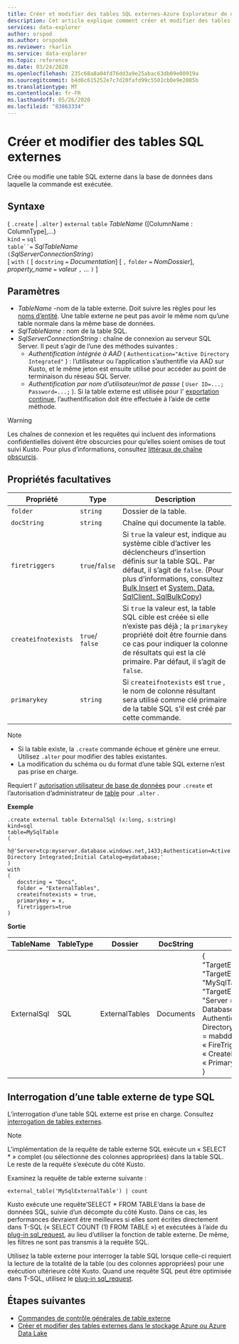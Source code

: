 ```yaml
---
title: Créer et modifier des tables SQL externes-Azure Explorateur de données
description: Cet article explique comment créer et modifier des tables SQL externes.
services: data-explorer
author: orspod
ms.author: orspodek
ms.reviewer: rkarlin
ms.service: data-explorer
ms.topic: reference
ms.date: 03/24/2020
ms.openlocfilehash: 235c68a8a04fd76dd3a9e25abac63db09e00919a
ms.sourcegitcommit: b4d6c615252e7c7d20fafd99c5501cb0e9e2085b
ms.translationtype: MT
ms.contentlocale: fr-FR
ms.lasthandoff: 05/26/2020
ms.locfileid: "83863334"
---
```

# <a name="create-and-alter-external-sql-tables"></a>Créer et modifier des tables SQL externes

Crée ou modifie une table SQL externe dans la base de données dans laquelle la commande est exécutée.  

## <a name="syntax"></a>Syntaxe

( `.create`  |  `.alter` ) `external` `table` *TableName* ([ColumnName : ColumnType],...)  
`kind` `=` `sql`  
`table``=` *SqlTableName*  
`(`*SqlServerConnectionString*`)`  
[ `with` `(` [ `docstring` `=` *Documentation*] [ `,` `folder` `=` *NomDossier*], *property_name* `=` *valeur* `,` ... `)` ]

## <a name="parameters"></a>Paramètres

* *TableName* -nom de la table externe. Doit suivre les règles pour les [noms d’entité](../query/schema-entities/entity-names.md). Une table externe ne peut pas avoir le même nom qu’une table normale dans la même base de données.
* *SqlTableName* : nom de la table SQL.
* *SqlServerConnectionString* : chaîne de connexion au serveur SQL Server. Il peut s’agir de l’une des méthodes suivantes : 
  * *Authentification intégrée à AAD* ( `Authentication="Active Directory Integrated"` ) : l’utilisateur ou l’application s’authentifie via AAD sur Kusto, et le même jeton est ensuite utilisé pour accéder au point de terminaison du réseau SQL Server.
  * *Authentification par nom d’utilisateur/mot de passe* ( `User ID=...; Password=...;` ). Si la table externe est utilisée pour l' [exportation continue](data-export/continuous-data-export.md), l’authentification doit être effectuée à l’aide de cette méthode. 

> [!WARNING]
> Les chaînes de connexion et les requêtes qui incluent des informations confidentielles doivent être obscurcies pour qu’elles soient omises de tout suivi Kusto. Pour plus d’informations, consultez [littéraux de chaîne obscurcis](../query/scalar-data-types/string.md#obfuscated-string-literals).

## <a name="optional-properties"></a>Propriétés facultatives

| Propriété            | Type            | Description                          |
|---------------------|-----------------|---------------------------------------------------------------------------------------------------|
| `folder`            | `string`        | Dossier de la table.                  |
| `docString`         | `string`        | Chaîne qui documente la table.      |
| `firetriggers`      | `true`/`false`  | Si `true` la valeur est, indique au système cible d’activer les déclencheurs d’insertion définis sur la table SQL. Par défaut, il s’agit de `false`. (Pour plus d’informations, consultez [Bulk Insert](https://msdn.microsoft.com/library/ms188365.aspx) et [System. Data. SqlClient. SqlBulkCopy](https://msdn.microsoft.com/library/system.data.sqlclient.sqlbulkcopy(v=vs.110).aspx)) |
| `createifnotexists` | `true`/ `false` | Si `true` la valeur est, la table SQL cible est créée si elle n’existe pas déjà ; la `primarykey` propriété doit être fournie dans ce cas pour indiquer la colonne de résultats qui est la clé primaire. Par défaut, il s’agit de `false`.  |
| `primarykey`        | `string`        | Si `createifnotexists` est `true` , le nom de colonne résultant sera utilisé comme clé primaire de la table SQL s’il est créé par cette commande.                  |

> [!NOTE]
> * Si la table existe, la `.create` commande échoue et génère une erreur. Utilisez `.alter` pour modifier des tables existantes. 
> * La modification du schéma ou du format d’une table SQL externe n’est pas prise en charge. 

Requiert l' [autorisation utilisateur de base de données](../management/access-control/role-based-authorization.md) pour `.create` et l’autorisation d’administrateur de [table](../management/access-control/role-based-authorization.md) pour `.alter` . 
 
**Exemple** 

```kusto
.create external table ExternalSql (x:long, s:string) 
kind=sql
table=MySqlTable
( 
   h@'Server=tcp:myserver.database.windows.net,1433;Authentication=Active Directory Integrated;Initial Catalog=mydatabase;'
)
with 
(
   docstring = "Docs",
   folder = "ExternalTables", 
   createifnotexists = true,
   primarykey = x,
   firetriggers=true
)  
```

**Sortie**

| TableName   | TableType | Dossier         | DocString | Propriétés                            |
|-------------|-----------|----------------|-----------|---------------------------------------|
| ExternalSql | SQL       | ExternalTables | Documents      | {<br>  "TargetEntityKind": "sqltable'",<br>  "TargetEntityName": "MySqlTable",<br>  "TargetEntityConnectionString" : "Server = TCP :myserver. Database. Windows. net, 1433 ; Authentication = Active Directory intégré ; initial catalog = mabdd ;»,<br>  « FireTriggers » : true,<br>  « CreateIfNotExists » : true,<br>  « PrimaryKey » : « x »<br>} |

## <a name="querying-an-external-table-of-type-sql"></a>Interrogation d’une table externe de type SQL 

L’interrogation d’une table SQL externe est prise en charge. Consultez [interrogation de tables externes](../../data-lake-query-data.md). 

> [!Note]
> L’implémentation de la requête de table externe SQL exécute un « SELECT * » complet (ou sélectionne des colonnes appropriées) dans la table SQL. Le reste de la requête s’exécute du côté Kusto. 

Examinez la requête de table externe suivante : 

```kusto
external_table('MySqlExternalTable') | count
```

Kusto exécute une requête’SELECT * FROM TABLE’dans la base de données SQL, suivie d’un décompte du côté Kusto. Dans ce cas, les performances devraient être meilleures si elles sont écrites directement dans T-SQL (« SELECT COUNT (1) FROM TABLE ») et exécutées à l’aide du [plug-in sql_request](../query/sqlrequestplugin.md), au lieu d’utiliser la fonction de table externe. De même, les filtres ne sont pas transmis à la requête SQL.  

Utilisez la table externe pour interroger la table SQL lorsque celle-ci requiert la lecture de la totalité de la table (ou des colonnes appropriées) pour une exécution ultérieure côté Kusto. Quand une requête SQL peut être optimisée dans T-SQL, utilisez le [plug-in sql_request](../query/sqlrequestplugin.md).

## <a name="next-steps"></a>Étapes suivantes

* [Commandes de contrôle générales de table externe](externaltables.md)
* [Créer et modifier des tables externes dans le stockage Azure ou Azure Data Lake](external-tables-azurestorage-azuredatalake.md)
